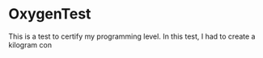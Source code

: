 # OxygenTest
This is a test to certify my programming level. In this test, I had to create a kilogram con                   
 
